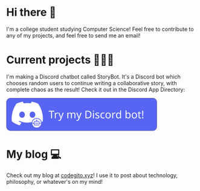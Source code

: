 # Hi there 👋

I'm a college student studying Computer Science! Feel free to contribute to any of my projects, and feel free to send me an email!

# Current projects 👨🏻‍💻

I'm making a Discord chatbot called StoryBot. It's a Discord bot which chooses random users to continue writing a collaborative story, with complete chaos as the result! Check it out in the Discord App Directory:

<a href="https://discord.com/application-directory/623698680574115841"><img src="Check%20out%20my%20bot%20button.svg" alt= "Join our Discord!" height="87" ></a>

# My blog 💻

Check out my blog at [codegito.xyz](https://codegito.xyz/)! I use it to post about technology, philosophy, or whatever's on my mind!
